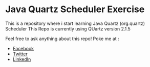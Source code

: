 # Java Quartz Scheduler Exercise

This is a repository where i start learning Java Quartz (org.quartz) Scheduler
This Repo is currently using QUartz version 2.1.5


Feel free to ask anything about this repo! Poke me at : 

* [Facebook](https://www.facebook.com/luki.rompis)
* [Twitter](https://twitter.com/thekucays)
* [LinkedIn](http://id.linkedin.com/in/lukirompis)